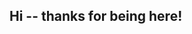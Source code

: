 ## Hi -- thanks for being here!

<!--
**monikamarr/monikamarr** is a ✨ _special_ ✨ repository because its `README.md` (this file) appears on your GitHub profile.

Here are some ideas to get you started:


Welcome to my GitHub profile! I'm Monika, a senior in Computer Science at Oregon State University. I'm passionate about coding, problem-solving, and creating innovative solutions. Feel free to explore my projects and contributions.

### About Me

- I’m currently working as an IT Intern at The Dutra Group, where I'm involved in maintaining Windows systems and Microsoft Azure AD accounts to ensure secure and efficient access.

- I’m constantly learning and growing in the field of Computer Science. My education at Oregon State University has provided me with a strong foundation in various technologies and programming languages.

-  I’m always looking to collaborate on exciting projects that challenge me and allow me to expand my skill set.

-  I’m open to receiving help and insights from the developer community, especially on topics related to networking and software development.

-  Ask me about database design, web development, and leveraging AI in creative projects.

- 📫 How to reach me: You can connect with me on [LinkedIn](https://www.linkedin.com/in/monika-marek).

- Pronouns: She/Her:

- Fun fact: I'm originally from Poland and I'm fluent in Spanish, Polish, and English!

## Education and Professional Development

I'm pursuing a Bachelor of Science in Computer Science at Oregon State University, with an expected graduation in Fall 2024. I'm proud to have maintained a GPA of 4.0 and have been recognized on the Dean’s Honor Roll for multiple terms, including Spring 2023, Winter 2023, and Fall 2022.



## Technical Skills

- Python
- JavaScript 
- Node.js
- Express.js 
- React.js
- NPM
- HTML 
- CSS 
- Bootstrap 
- SQL
- RESTful API
- Azure
- TCP/IP protocols
- LAN/WAN configurations and protocols
- Data Structures and Algorithms
- Git



Thank you for visiting my GitHub profile! Feel free to explore my projects and connect with me. I'm excited to continue learning, collaborating, and contributing to the world of technology.
-->
